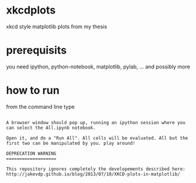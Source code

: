 xkcdplots
=========

xkcd style matplotlib plots from my thesis

prerequisits
============

you need ipython, python-notebook, matplotlib, pylab, ... and possibly more

how to run
==========

from the command line type 
``` ipython notebook '''

A browser window should pop up, running an ipython session where you can select the All.ipynb notebook.

Open it, and do a "Run All". All cells will be evaluated. All but the first two can be manipulated by you. play around!

DEPRECATION WARNING
===================

This repository ignores completely the developements described here: http://jakevdp.github.io/blog/2013/07/10/XKCD-plots-in-matplotlib/

